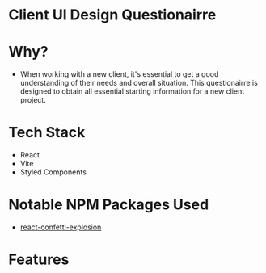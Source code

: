 # Client UI Design Questionairre

# Why?
- When working with a new client, it's essential to get a good understanding of their needs and overall situation. This questionairre is designed to obtain all essential starting information for a new client project.

# Tech Stack
- React
- Vite
- Styled Components

# Notable NPM Packages Used
- [react-confetti-explosion](https://www.npmjs.com/package/react-confetti-explosion)

# Features
